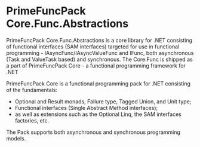# PrimeFuncPack Core.Func.Abstractions

PrimeFuncPack Core.Func.Abstractions is a core library for .NET consisting of functional interfaces (SAM interfaces) targeted for use in functional programming - IAsyncFunc/IAsyncValueFunc and IFunc, both asynchronous (Task and ValueTask based) and synchronous.
The Core.Func is shipped as a part of PrimeFuncPack Core - a functional programming framework for .NET

PrimeFuncPack Core is a functional programming pack for .NET consisting of the fundamentals:
- Optional and Result monads, Failure type, Tagged Union, and Unit type;
- Functional interfaces (Single Abstract Method interfaces);
- as well as extensions such as the Optional Linq, the SAM interfaces factories, etc.

The Pack supports both asynchronous and synchronous programming models.
